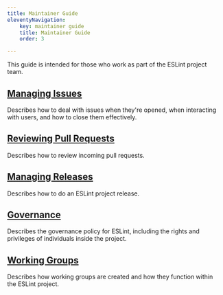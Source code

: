 ```yaml
---
title: Maintainer Guide
eleventyNavigation:
    key: maintainer guide 
    title: Maintainer Guide 
    order: 3

---
```


This guide is intended for those who work as part of the ESLint project team.

## [Managing Issues](manage-issues)

Describes how to deal with issues when they're opened, when interacting with users, and how to close them effectively.

## [Reviewing Pull Requests](review-pull-requests)

Describes how to review incoming pull requests.

## [Managing Releases](manage-releases)

Describes how to do an ESLint project release.

## [Governance](../contribute/governance)

Describes the governance policy for ESLint, including the rights and privileges of individuals inside the project.

## [Working Groups](working-groups)

Describes how working groups are created and how they function within the ESLint project.
